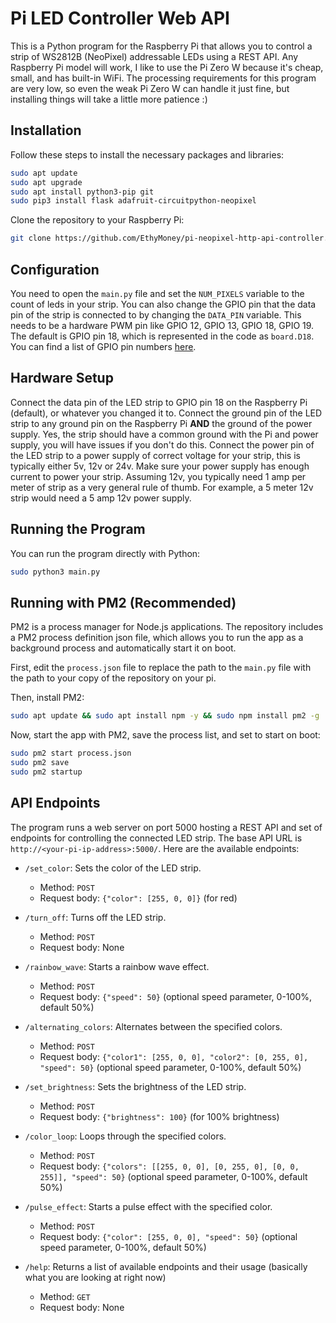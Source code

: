 # Pi LED Controller Web API

This is a Python program for the Raspberry Pi that allows you to control a strip of WS2812B (NeoPixel) addressable LEDs using a REST API. Any Raspberry Pi model will work, I like to use the Pi Zero W because it's cheap, small, and has built-in WiFi. The processing requirements for this program are very low, so even the weak Pi Zero W can handle it just fine, but installing things will take a little more patience :)

## Installation

Follow these steps to install the necessary packages and libraries:

```bash
sudo apt update
sudo apt upgrade
sudo apt install python3-pip git
sudo pip3 install flask adafruit-circuitpython-neopixel
```

Clone the repository to your Raspberry Pi:

```bash
git clone https://github.com/EthyMoney/pi-neopixel-http-api-controller.git
```

## Configuration

You need to open the `main.py` file and set the `NUM_PIXELS` variable to the count of leds in your strip. You can also change the GPIO pin that the data pin of the strip is connected to by changing the `DATA_PIN` variable. This needs to be a hardware PWM pin like GPIO 12, GPIO 13, GPIO 18, GPIO 19. The default is GPIO pin 18, which is represented in the code as `board.D18`. You can find a list of GPIO pin numbers [here](https://www.raspberrypi.com/documentation/computers/os.html#gpio-and-the-40-pin-header).

## Hardware Setup

Connect the data pin of the LED strip to GPIO pin 18 on the Raspberry Pi (default), or whatever you changed it to. Connect the ground pin of the LED strip to any ground pin on the Raspberry Pi **AND** the ground of the power supply. Yes, the strip should have a common ground with the Pi and power supply, you will have issues if you don't do this. Connect the power pin of the LED strip to a power supply of correct voltage for your strip, this is typically either 5v, 12v or 24v. Make sure your power supply has enough current to power your strip. Assuming 12v, you typically need 1 amp per meter of strip as a very general rule of thumb. For example, a 5 meter 12v strip would need a 5 amp 12v power supply.

## Running the Program

You can run the program directly with Python:
  
```bash
sudo python3 main.py
```

## Running with PM2 (Recommended)

PM2 is a process manager for Node.js applications. The repository includes a PM2 process definition json file, which allows you to run the app as a background process and automatically start it on boot.

First, edit the `process.json` file to replace the path to the `main.py` file with the path to your copy of the repository on your pi.

Then, install PM2:

```bash
sudo apt update && sudo apt install npm -y && sudo npm install pm2 -g
```

Now, start the app with PM2, save the process list, and set to start on boot:

```bash
sudo pm2 start process.json
sudo pm2 save
sudo pm2 startup
```

## API Endpoints

The program runs a web server on port 5000 hosting a REST API and set of endpoints for controlling the connected LED strip. The base API URL is `http://<your-pi-ip-address>:5000/`. Here are the available endpoints:

- `/set_color`: Sets the color of the LED strip.
  - Method: `POST`
  - Request body: `{"color": [255, 0, 0]}` (for red)

- `/turn_off`: Turns off the LED strip.
  - Method: `POST`
  - Request body: None

- `/rainbow_wave`: Starts a rainbow wave effect.
  - Method: `POST`
  - Request body: `{"speed": 50}` (optional speed parameter, 0-100%, default 50%)

- `/alternating_colors`: Alternates between the specified colors.
  - Method: `POST`
  - Request body: `{"color1": [255, 0, 0], "color2": [0, 255, 0], "speed": 50}` (optional speed parameter, 0-100%, default 50%)

- `/set_brightness`: Sets the brightness of the LED strip.
  - Method: `POST`
  - Request body: `{"brightness": 100}` (for 100% brightness)

- `/color_loop`: Loops through the specified colors.
  - Method: `POST`
  - Request body: `{"colors": [[255, 0, 0], [0, 255, 0], [0, 0, 255]], "speed": 50}` (optional speed parameter, 0-100%, default 50%)

- `/pulse_effect`: Starts a pulse effect with the specified color.
  - Method: `POST`
  - Request body: `{"color": [255, 0, 0], "speed": 50}` (optional speed parameter, 0-100%, default 50%)

- `/help`: Returns a list of available endpoints and their usage (basically what you are looking at right now)
  - Method: `GET`
  - Request body: None
